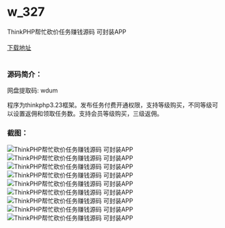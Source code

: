 # w_327
ThinkPHP帮忙砍价任务赚钱源码 可封装APP
<br/></br>
[下载地址](https://www.uuid2.com/327.html "下载地址")
<br/></br>
<h3>源码简介：</h3>
<p>网盘提取码:    wdum<p>
<p>程序为thinkphp3.23框架。发布任务付费开通权限，支持等级购买，不同等级可以设置返佣和领取任务数。支持会员等级购买，三级返佣。<p>
<p> <p>
<p> <p>
<p> <p>
<p> <p>
<h3>截图：</h3>
<img src="https://www.uuid2.com/wp-content/uploads/img/202105/131addc356.jpg" alt="ThinkPHP帮忙砍价任务赚钱源码 可封装APP"><img src="https://www.uuid2.com/wp-content/uploads/img/202105/b33e4bc773.jpg" alt="ThinkPHP帮忙砍价任务赚钱源码 可封装APP"><img src="https://www.uuid2.com/wp-content/uploads/img/202105/b33e4bc434.jpg" alt="ThinkPHP帮忙砍价任务赚钱源码 可封装APP"><img src="https://www.uuid2.com/wp-content/uploads/img/202105/7fb9f79608.jpg" alt="ThinkPHP帮忙砍价任务赚钱源码 可封装APP"><img src="https://www.uuid2.com/wp-content/uploads/img/202105/7fb9f79246.jpg" alt="ThinkPHP帮忙砍价任务赚钱源码 可封装APP"><img src="https://www.uuid2.com/wp-content/uploads/img/202105/26d43ae504.jpg" alt="ThinkPHP帮忙砍价任务赚钱源码 可封装APP"><img src="https://www.uuid2.com/wp-content/uploads/img/202105/26d43ae373.jpg" alt="ThinkPHP帮忙砍价任务赚钱源码 可封装APP"><img src="https://www.uuid2.com/wp-content/uploads/img/202105/7663359215.jpg" alt="ThinkPHP帮忙砍价任务赚钱源码 可封装APP"><img src="https://www.uuid2.com/wp-content/uploads/img/202105/bc7c890780.jpg" alt="ThinkPHP帮忙砍价任务赚钱源码 可封装APP">

